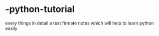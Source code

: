 # -python-tutorial
every things in detail a text firmate notes which will help to learn python easily  
